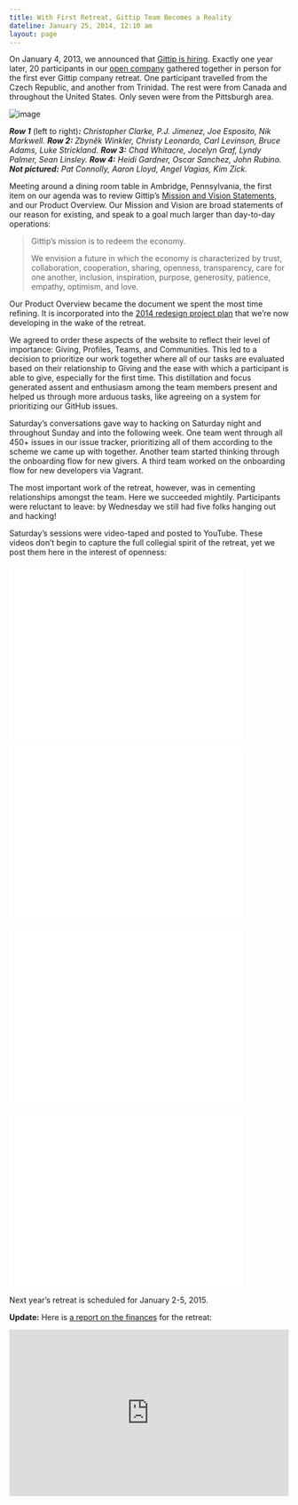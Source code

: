 ```yaml
---
title: With First Retreat, Gittip Team Becomes a Reality
dateline: January 25, 2014, 12:10 am
layout: page
---
```


<p>On January 4, 2013, we announced that <a
href="http://blog.gittip.com/post/39687487576/gittip-is-hiring">Gittip is
hiring</a>. Exactly one year later, 20 participants in our <a
href="http://blog.gittip.com/post/26350459746/the-first-open-company">open
company</a> gathered together in person for the first ever Gittip company
retreat. One participant travelled from the Czech Republic, and another from
Trinidad. The rest were from Canada and throughout the United States. Only
seven were from the Pittsburgh area.</p>

<p><img alt="image"
src="http://media.tumblr.com/efc98feb07ff59212642c1d191d5bce1/tumblr_inline_mzxx1lA6901rn81gb.jpg"/></p>

<p><em><strong>Row 1</strong> </em>(left to right)<em><strong>:</strong>
Christopher Clarke, P.J. Jimenez, Joe Esposito, Nik Markwell. <strong>Row
2:</strong> Zbyněk Winkler, Christy Leonardo, Carl Levinson, Bruce Adams, Luke
Strickland. <strong>Row 3:</strong> Chad Whitacre, Jocelyn Graf, Lyndy Palmer,
Sean Linsley. <strong>Row 4:</strong> Heidi Gardner, Oscar Sanchez, John
Rubino.  <strong>Not pictured:</strong> Pat Connolly, Aaron Lloyd, Angel
Vagias, Kim Zick.</em></p>

<p>Meeting around a dining room table in Ambridge, Pennsylvania, the first item
on our agenda was to review Gittip&#8217;s <a
href="https://www.gittip.com/for/contributors/mission-statement.html">Mission
and Vision Statements</a>, and our Product Overview. Our Mission and Vision are
broad statements of our reason for existing, and speak to a goal much larger
than day-to-day operations:</p>

<blockquote>

<p>Gittip&#8217;s mission is to redeem the economy.</p>

<p>We envision a future in which the economy is characterized by trust,
collaboration, cooperation, sharing, openness, transparency, care for one
another, inclusion, inspiration, purpose, generosity, patience, empathy,
optimism, and love.</p></blockquote>

<p>Our Product Overview became the document we spent the most time refining. It
is incorporated into the <a
href="https://docs.google.com/document/d/1TQATN7-IxphyguJzEqxgo-99hJYavdOObNYNlVoX0us/edit?usp=sharing">2014
redesign project plan</a> that we&#8217;re now developing in the wake of the
retreat.</p>

<p>We agreed to order these aspects of the website to reflect their level of
importance: Giving, Profiles, Teams, and Communities. This led to a decision to
prioritize our work together where all of our tasks are evaluated based on
their relationship to Giving and the ease with which a participant is able to
give, especially for the first time. This distillation and focus generated
assent and enthusiasm among the team members present and helped us through more
arduous tasks, like agreeing on a system for prioritizing our GitHub
issues.</p>

<p>Saturday&#8217;s conversations gave way to hacking on Saturday night and
throughout Sunday and into the following week. One team went through all 450+
issues in our issue tracker, prioritizing all of them according to the scheme
we came up with together. Another team started thinking through the onboarding
flow for new givers. A third team worked on the onboarding flow for new
developers via Vagrant.</p>

<p>The most important work of the retreat, however, was in cementing
relationships amongst the team. Here we succeeded mightily. Participants were
reluctant to leave: by Wednesday we still had five folks hanging out and
hacking!</p>

<p>Saturday&#8217;s sessions were video-taped and posted to YouTube. These
videos don&#8217;t begin to capture the full collegial spirit of the retreat,
yet we post them here in the interest of openness:</p>

<p><iframe frameborder="0" height="315"
src="//www.youtube.com/embed/Dmwo28A5vd8" width="420"></iframe></p>

<p><iframe frameborder="0" height="315"
src="//www.youtube.com/embed/ILScnYBkkO4" width="420"></iframe></p>

<p><iframe frameborder="0" height="315"
src="//www.youtube.com/embed/_Lz6S7OmbGI" width="420"></iframe></p>

<p><iframe frameborder="0" height="315" src="//www.youtube.com/embed/7lz-oKv9bhI" width="420"></iframe></p>

<p>Next year&#8217;s retreat is scheduled for January 2-5, 2015.</p>

<p><strong>Update:</strong> Here is <a href="https://docs.google.com/spreadsheet/ccc?key=0AiDJ5uiG6Hp3dFVudEJMeHBGYnk2SGtVbzladGNGOHc&amp;usp=sharing">a report
on the finances</a> for the retreat:</p>

<p><iframe frameborder="0" height="300" src="https://docs.google.com/spreadsheet/pub?key=0AiDJ5uiG6Hp3dFVudEJMeHBGYnk2SGtVbzladGNGOHc&amp;single=true&amp;gid=0&amp;output=html&amp;widget=true" width="100%"></iframe></p>
